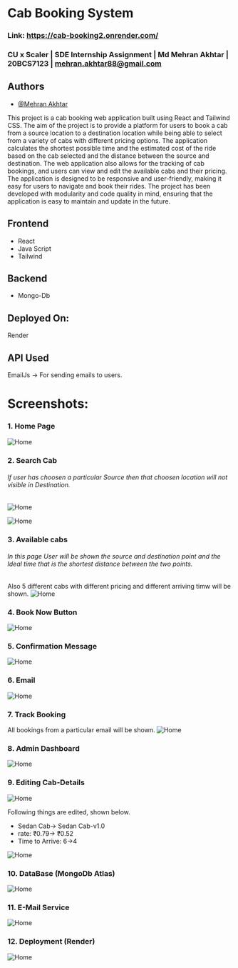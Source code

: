 
# Cab Booking System
### Link: https://cab-booking2.onrender.com/
### CU x Scaler | SDE Internship Assignment | Md Mehran Akhtar | 20BCS7123 | mehran.akhtar88@gmail.com
## Authors

- [@Mehran Akhtar](https://www.github.com/mehran236)

This project is a cab booking web application built using React and Tailwind CSS. The aim of the project is to provide a platform for users to book a cab from a source location to a destination location while being able to select from a variety of cabs with different pricing options. The application calculates the shortest possible time and the estimated cost of the ride based on the cab selected and the distance between the source and destination. The web application also allows for the tracking of cab bookings, and users can view and edit the available cabs and their pricing. The application is designed to be responsive and user-friendly, making it easy for users to navigate and book their rides. The project has been developed with modularity and code quality in mind, ensuring that the application is easy to maintain and update in the future.

## Frontend
* React
* Java Script
* Tailwind

## Backend
* Mongo-Db

## Deployed On:
Render
## API Used
EmailJs -> For sending emails to users.

# Screenshots:
### 1. Home Page
![Home](https://github.com/mehran236/cab-booking-system/blob/master/Screenshots/Screenshot%202023-04-03%20015413.png?raw=true)

### 2. Search Cab
###### If user has choosen a particular Source then that choosen location will not visible in Destination.
![Home](https://github.com/mehran236/cab-booking-system/blob/master/Screenshots/Screenshot%202023-04-03%20015503.jpg?raw=true)

![Home](https://github.com/mehran236/cab-booking-system/blob/master/Screenshots/Screenshot%202023-04-03%20015551.jpg?raw=true)

### 3. Available cabs
###### In this page User will be shown the source and destination point and the Ideal time that is the shortest distance between the two points.
Also 5 different cabs with different pricing and different arriving timw will be shown.
![Home](https://github.com/mehran236/cab-booking-system/blob/master/Screenshots/Screenshot%202023-04-03%20015650.jpg?raw=true)

### 4. Book Now Button
![Home](https://github.com/mehran236/cab-booking-system/blob/master/Screenshots/Screenshot%202023-04-03%20015818.jpg?raw=true)

### 5. Confirmation Message
![Home](https://github.com/mehran236/cab-booking-system/blob/master/Screenshots/Screenshot%202023-04-03%20015858.jpg?raw=true)

### 6. Email
![Home](https://github.com/mehran236/cab-booking-system/blob/master/Screenshots/Screenshot%202023-04-03%20015957.jpg?raw=true)

### 7. Track Booking
All bookings from a particular email will be shown.
![Home](https://github.com/mehran236/cab-booking-system/blob/master/Screenshots/Screenshot%202023-04-03%20020225.jpg?raw=true)

### 8. Admin Dashboard
![Home](https://github.com/mehran236/cab-booking-system/blob/master/Screenshots/Screenshot%202023-04-03%20020314.jpg?raw=true)

### 9. Editing Cab-Details
![Home](https://github.com/mehran236/cab-booking-system/blob/master/Screenshots/Screenshot%202023-04-03%20020434.jpg?raw=true)

Following things are edited, shown below.
* Sedan Cab-> Sedan Cab-v1.0
* rate: ₹0.79-> ₹0.52
* Time to Arrive: 6->4

![Home](https://github.com/mehran236/cab-booking-system/blob/master/Screenshots/Screenshot%202023-04-03%20020521.jpg?raw=true)

### 10. DataBase (MongoDb Atlas)
![Home](https://github.com/mehran236/cab-booking-system/blob/master/Screenshots/Screenshot%202023-04-03%20020716.jpg?raw=true)

### 11. E-Mail Service
![Home](https://github.com/mehran236/cab-booking-system/blob/master/Screenshots/Screenshot%202023-04-03%20020757.jpg?raw=true)

### 12. Deployment (Render)
![Home](https://github.com/mehran236/cab-booking-system/blob/master/Screenshots/Screenshot%202023-04-03%20020859.jpg?raw=true)
